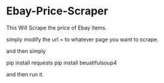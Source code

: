 # Ebay-Price-Scraper
This Will Scrape the price of Ebay Items.

simply modify the url =  to whatever page you want to scrape.

and then simply

pip install requests
pip install beuatifulsoup4

and then run it.
